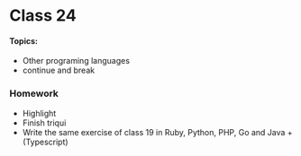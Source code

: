 # Class 24

#### Topics: 
- Other programing languages
- continue and break 

### Homework
- Highlight 
- Finish triqui
- Write the same exercise of class 19 in Ruby, Python, PHP, Go and Java + (Typescript)
